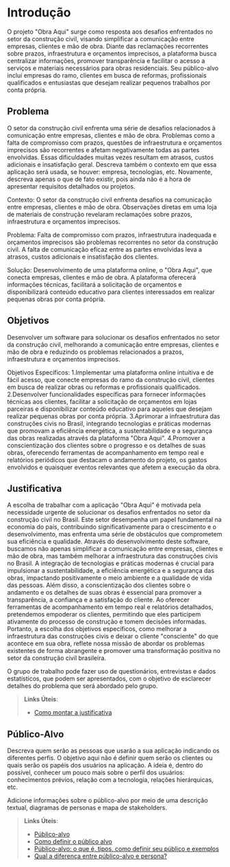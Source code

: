 # Introdução
O projeto "Obra Aqui" surge como resposta aos desafios enfrentados no setor da construção civil, visando simplificar a comunicação entre empresas, clientes e mão de obra. Diante das reclamações recorrentes sobre prazos, infraestrutura e orçamentos imprecisos, a plataforma busca centralizar informações, promover transparência e facilitar o acesso a serviços e materiais necessários para obras residenciais. Seu público-alvo inclui empresas do ramo, clientes em busca de reformas, profissionais qualificados e entusiastas que desejam realizar pequenos trabalhos por conta própria.
## Problema
O setor da construção civil enfrenta uma série de desafios relacionados à comunicação entre empresas, clientes e mão de obra. Problemas como a falta de compromisso com prazos, questões de infraestrutura e orçamentos imprecisos são recorrentes e afetam negativamente todas as partes envolvidas. Essas dificuldades muitas vezes resultam em atrasos, custos adicionais e insatisfação geral.
Descreva também o contexto em que essa aplicação será usada, se  houver: empresa, tecnologias, etc. Novamente, descreva apenas o que de  fato existir, pois ainda não é a hora de apresentar requisitos  detalhados ou projetos.

Contexto:
O setor da construção civil enfrenta desafios na comunicação entre empresas, clientes e mão de obra.
Observações diretas em uma loja de materiais de construção revelaram reclamações sobre prazos, infraestrutura e orçamentos imprecisos.

Problema:
Falta de compromisso com prazos, infraestrutura inadequada e orçamentos imprecisos são problemas recorrentes no setor da construção civil.
A falta de comunicação eficaz entre as partes envolvidas leva a atrasos, custos adicionais e insatisfação dos clientes.

Solução:
Desenvolvimento de uma plataforma online, o "Obra Aqui", que conecta empresas, clientes e mão de obra.
A plataforma oferecerá informações técnicas, facilitará a solicitação de orçamentos e disponibilizará conteúdo educativo para clientes interessados em realizar pequenas obras por conta própria.

## Objetivos
Desenvolver um software para solucionar os desafios enfrentados no setor da construção civil, melhorando a comunicação entre empresas, clientes e mão de obra e reduzindo os problemas relacionados a prazos, infraestrutura e orçamentos imprecisos.

Objetivos Específicos:
1.Implementar uma plataforma online intuitiva e de fácil acesso, que conecte empresas do ramo da construção civil, clientes em busca de realizar obras ou reformas e profissionais qualificados.
2.Desenvolver funcionalidades específicas para fornecer informações técnicas aos clientes, facilitar a solicitação de orçamentos em lojas parceiras e disponibilizar conteúdo educativo para aqueles que desejam realizar pequenas obras por conta própria.
3.Aprimorar a infraestrutura das construções civis no Brasil, integrando tecnologias e práticas modernas que promovam a eficiência energética, a sustentabilidade e a segurança das obras realizadas através da plataforma "Obra Aqui".
4.Promover a conscientização dos clientes sobre o progresso e os detalhes de suas obras, oferecendo ferramentas de acompanhamento em tempo real e relatórios periódicos que destacam o andamento do projeto, os gastos envolvidos e quaisquer eventos relevantes que afetem a execução da obra.

## Justificativa

A escolha de trabalhar com a aplicação "Obra Aqui" é motivada pela necessidade urgente de solucionar os desafios enfrentados no setor da construção civil no Brasil. Este setor desempenha um papel fundamental na economia do país, contribuindo significativamente para o crescimento e o desenvolvimento, mas enfrenta uma série de obstáculos que comprometem sua eficiência e qualidade.
Através do desenvolvimento deste software, buscamos não apenas simplificar a comunicação entre empresas, clientes e mão de obra, mas também melhorar a infraestrutura das construções civis no Brasil. A integração de tecnologias e práticas modernas é crucial para impulsionar a sustentabilidade, a eficiência energética e a segurança das obras, impactando positivamente o meio ambiente e a qualidade de vida das pessoas.
Além disso, a conscientização dos clientes sobre o andamento e os detalhes de suas obras é essencial para promover a transparência, a confiança e a satisfação do cliente. Ao oferecer ferramentas de acompanhamento em tempo real e relatórios detalhados, pretendemos empoderar os clientes, permitindo que eles participem ativamente do processo de construção e tomem decisões informadas.
Portanto, a escolha dos objetivos específicos, como melhorar a infraestrutura das construções civis e deixar o cliente "consciente" do que acontece em sua obra, reflete nossa missão de abordar os problemas existentes de forma abrangente e promover uma transformação positiva no setor da construção civil brasileira.

O grupo de trabalho pode fazer uso de questionários, entrevistas e dados estatísticos, que podem ser apresentados, com o objetivo de esclarecer detalhes do problema que será abordado pelo grupo.

> **Links Úteis**:
> - [Como montar a justificativa](https://guiadamonografia.com.br/como-montar-justificativa-do-tcc/)

## Público-Alvo

Descreva quem serão as pessoas que usarão a sua aplicação indicando os diferentes perfis. O objetivo aqui não é definir quem serão os clientes ou quais serão os papéis dos usuários na aplicação. A ideia é, dentro do possível, conhecer um pouco mais sobre o perfil dos usuários: conhecimentos prévios, relação com a tecnologia, relações
hierárquicas, etc.

Adicione informações sobre o público-alvo por meio de uma descrição textual, diagramas de personas e mapa de stakeholders.

> **Links Úteis**:
> - [Público-alvo](https://blog.hotmart.com/pt-br/publico-alvo/)
> - [Como definir o público alvo](https://exame.com/pme/5-dicas-essenciais-para-definir-o-publico-alvo-do-seu-negocio/)
> - [Público-alvo: o que é, tipos, como definir seu público e exemplos](https://klickpages.com.br/blog/publico-alvo-o-que-e/)
> - [Qual a diferença entre público-alvo e persona?](https://rockcontent.com/blog/diferenca-publico-alvo-e-persona/)
